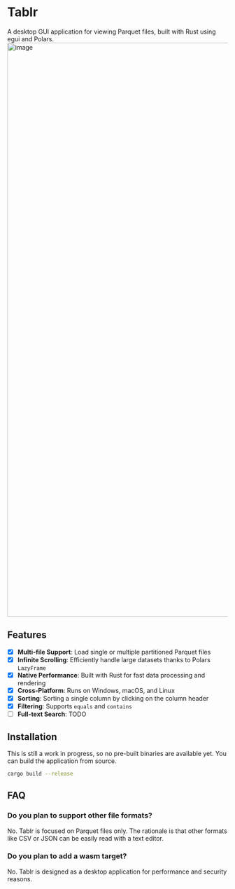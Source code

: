 # Tablr

A desktop GUI application for viewing Parquet files, built with Rust using egui and Polars.
<img width="1312" alt="image" src="https://github.com/user-attachments/assets/0b63d6aa-81a7-49be-a98c-c19989a862ae" />

## Features

- [x] **Multi-file Support**: Load single or multiple partitioned Parquet files
- [x] **Infinite Scrolling**: Efficiently handle large datasets thanks to Polars `LazyFrame`
- [x] **Native Performance**: Built with Rust for fast data processing and rendering
- [x] **Cross-Platform**: Runs on Windows, macOS, and Linux
- [x] **Sorting**: Sorting a single column by clicking on the column header
- [x] **Filtering**: Supports `equals` and `contains`
- [ ] **Full-text Search**: TODO

## Installation

This is still a work in progress, so no pre-built binaries are available yet. You can build the application from source.

```bash
cargo build --release
```

## FAQ

### Do you plan to support other file formats?

No. Tablr is focused on Parquet files only. The rationale is that other formats like CSV or JSON can be easily read with
a text editor.

### Do you plan to add a wasm target?

No. Tablr is designed as a desktop application for performance and security reasons.
